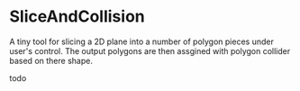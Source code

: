 # SliceAndCollision
A tiny tool for slicing a 2D plane into a number of polygon pieces under user's control. The output polygons are then assgined with polygon collider based on there shape.

todo